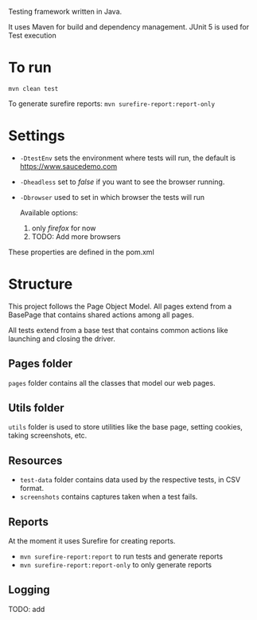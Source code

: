 Testing framework written in Java.

It uses Maven for build and dependency management.
JUnit 5 is used for Test execution

# To run
`mvn clean test`

To generate surefire reports: `mvn surefire-report:report-only`

# Settings
- `-DtestEnv` sets the environment where tests will run, the default is https://www.saucedemo.com

-  `-Dheadless` set to *false* if you want to see the browser running.

- `-Dbrowser` used to set in which browser the tests will run

  Available options:
  1. only *firefox* for now
  2. TODO: Add more browsers

These properties are defined in the pom.xml

# Structure

This project follows the Page Object Model. All pages extend from a BasePage that contains shared actions among all pages.

All tests extend from a base test that contains common actions like launching and closing the driver.

## Pages folder

`pages` folder contains all the classes that model our web pages.

## Utils folder
`utils` folder is used to store utilities like the base page, setting cookies, taking screenshots, etc.

## Resources
- `test-data` folder contains data used by the respective tests, in CSV format.
- `screenshots` contains captures taken when a test fails.

## Reports
At the moment it uses Surefire for creating reports.
- `mvn surefire-report:report` to run tests and generate reports
- `mvn surefire-report:report-only` to only generate reports

## Logging
TODO: add
